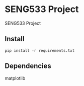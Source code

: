# SENG533 Project
SENG533 Project

## Install
```
pip install -r requirements.txt
```

## Dependencies
matplotlib

